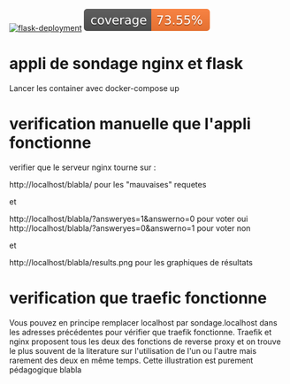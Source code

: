 [![flask-deployment](https://github.com/cours-matangi-dev/my-first-repo/actions/workflows/blank.yml/badge.svg)](https://github.com/cours-matangi-dev/my-first-repo/actions/workflows/blank.yml)  ![test-coverage badge](./app/coverage-badge.svg)

# appli de sondage nginx et flask

Lancer les container avec docker-compose up

# verification manuelle que l'appli fonctionne 

verifier que le serveur nginx tourne sur :

http://localhost/blabla/ pour les "mauvaises" requetes

et 

http://localhost/blabla/?answeryes=1&answerno=0 pour voter oui
http://localhost/blabla/?answeryes=0&answerno=1 pour voter non

et 

http://localhost/blabla/results.png pour les graphiques de résultats

# verification que traefic fonctionne

Vous pouvez en principe remplacer localhost par sondage.localhost dans les adresses précédentes pour vérifier que traefik fonctionne. 
Traefik et nginx proposent tous les deux des fonctions de reverse proxy et on trouve le plus souvent de la literature sur l'utilisation de l'un ou l'autre mais rarement des deux en même temps.
Cette illustration est purement pédagogique
blabla
